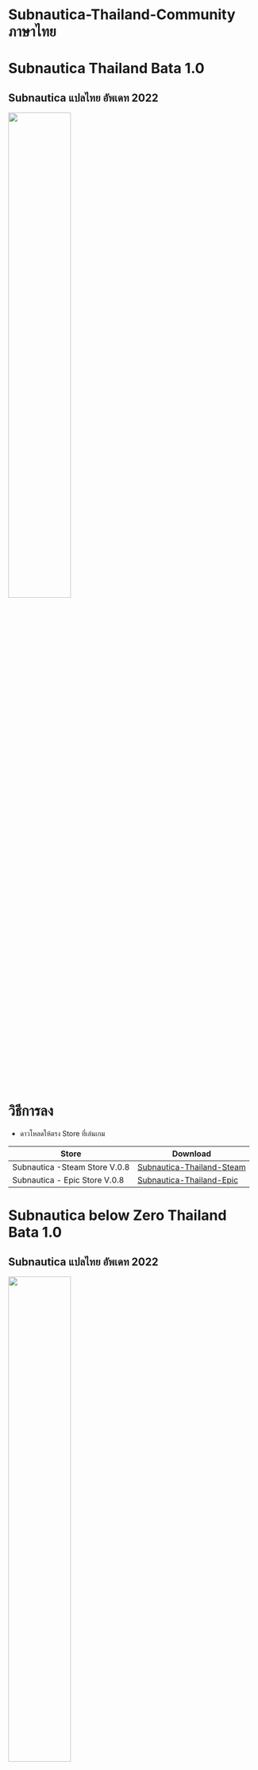 # Subnautica-Thailand-Community ภาษาไทย

# Subnautica Thailand Bata 1.0
## Subnautica  แปลไทย อัพเดท 2022

<img src="https://image.api.playstation.com/vulcan/img/rnd/202009/3006/C76j3lYg8BNBWJRSYtI2ONbo.png" width=50% height=50%>

# วิธีการลง
* ดาวโหลดให้ตรง Store ที่เล่นเกม

| Store  | Download |
| ------------- | ------------- |
|  Subnautica -Steam Store V.0.8 | [Subnautica-Thailand-Steam](https://github.com/simcolony/Subnautica-Thailand-Community/releases/download/SBTH_08/Subnautica.Thailand.Bata.0.8.-.Steam.Version.exe) |
| Subnautica - Epic Store   V.0.8| [Subnautica-Thailand-Epic](https://github.com/simcolony/Subnautica-Thailand-Community/releases/download/SBTH_08/Subnautica.Thailand.Bata.0.8.-.Epic.Version.exe) |



# Subnautica below Zero Thailand Bata 1.0
## Subnautica  แปลไทย อัพเดท 2022

<img src="https://image.api.playstation.com/vulcan/ap/rnd/202103/1000/ajXEVMJhzxXuOezVXR6bFOkK.png" width=50% height=50%>

# วิธีการลง
* ดาวโหลดให้ตรง Store ที่เล่นเกม

| Store  | Download |
| ------------- | ------------- |
|  subnautica below zero - Steam Store V.0.8 | [Subnautica-Thailand-Steam]() |
| subnautica below zero -Epic Store   V.0.8| [Subnautica-Thailand-Epic]() |


==============================
ติดตามการอัพเดทที่ [SIMSCOLONY](https://www.facebook.com/SimsColony/) หรือ [Subnautica Thailand Community](https://www.facebook.com/groups/1657511637905919/)

หากพบปัญหา แจ้งแปลผิด หรือ ติดต่อสอบถามได้ที่[SIMSCOLONY](https://www.facebook.com/SimsColony/)
==============================

ภายใต้การอนุญาติ 
[Creative Commons Attribution-NonCommercial-ShareAlike 4.0 International License](https://creativecommons.org/licenses/by-nc-sa/4.0/)
https://creativecommons.org/licenses/by-nc-sa/4.0/legalcode
